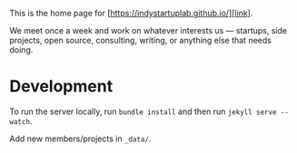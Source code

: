 This is the home page for [https://indystartuplab.github.io/][link].

We meet once a week and work on whatever interests us — startups, side projects, open source, consulting, writing, or anything else that needs doing.

# Development

To run the server locally, run `bundle install` and then run `jekyll serve --watch`.

Add new members/projects in `_data/`.

[link]: https://indystartuplab.github.io/
